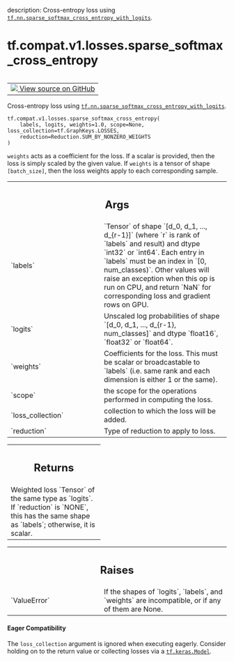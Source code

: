 description: Cross-entropy loss using <a href="../../../../tf/nn/sparse_softmax_cross_entropy_with_logits.md"><code>tf.nn.sparse_softmax_cross_entropy_with_logits</code></a>.

<div itemscope itemtype="http://developers.google.com/ReferenceObject">
<meta itemprop="name" content="tf.compat.v1.losses.sparse_softmax_cross_entropy" />
<meta itemprop="path" content="Stable" />
</div>

# tf.compat.v1.losses.sparse_softmax_cross_entropy

<!-- Insert buttons and diff -->

<table class="tfo-notebook-buttons tfo-api nocontent" align="left">
<td>
  <a target="_blank" href="https://github.com/tensorflow/tensorflow/blob/r2.4/tensorflow/python/ops/losses/losses_impl.py#L845-L901">
    <img src="https://www.tensorflow.org/images/GitHub-Mark-32px.png" />
    View source on GitHub
  </a>
</td>
</table>



Cross-entropy loss using <a href="../../../../tf/nn/sparse_softmax_cross_entropy_with_logits.md"><code>tf.nn.sparse_softmax_cross_entropy_with_logits</code></a>.

<pre class="devsite-click-to-copy prettyprint lang-py tfo-signature-link">
<code>tf.compat.v1.losses.sparse_softmax_cross_entropy(
    labels, logits, weights=1.0, scope=None, loss_collection=tf.GraphKeys.LOSSES,
    reduction=Reduction.SUM_BY_NONZERO_WEIGHTS
)
</code></pre>



<!-- Placeholder for "Used in" -->

`weights` acts as a coefficient for the loss. If a scalar is provided,
then the loss is simply scaled by the given value. If `weights` is a
tensor of shape `[batch_size]`, then the loss weights apply to each
corresponding sample.

<!-- Tabular view -->
 <table class="responsive fixed orange">
<colgroup><col width="214px"><col></colgroup>
<tr><th colspan="2"><h2 class="add-link">Args</h2></th></tr>

<tr>
<td>
`labels`
</td>
<td>
`Tensor` of shape `[d_0, d_1, ..., d_{r-1}]` (where `r` is rank of
`labels` and result) and dtype `int32` or `int64`. Each entry in `labels`
must be an index in `[0, num_classes)`. Other values will raise an
exception when this op is run on CPU, and return `NaN` for corresponding
loss and gradient rows on GPU.
</td>
</tr><tr>
<td>
`logits`
</td>
<td>
Unscaled log probabilities of shape
`[d_0, d_1, ..., d_{r-1}, num_classes]` and dtype `float16`, `float32` or
`float64`.
</td>
</tr><tr>
<td>
`weights`
</td>
<td>
Coefficients for the loss. This must be scalar or broadcastable to
`labels` (i.e. same rank and each dimension is either 1 or the same).
</td>
</tr><tr>
<td>
`scope`
</td>
<td>
the scope for the operations performed in computing the loss.
</td>
</tr><tr>
<td>
`loss_collection`
</td>
<td>
collection to which the loss will be added.
</td>
</tr><tr>
<td>
`reduction`
</td>
<td>
Type of reduction to apply to loss.
</td>
</tr>
</table>



<!-- Tabular view -->
 <table class="responsive fixed orange">
<colgroup><col width="214px"><col></colgroup>
<tr><th colspan="2"><h2 class="add-link">Returns</h2></th></tr>
<tr class="alt">
<td colspan="2">
Weighted loss `Tensor` of the same type as `logits`. If `reduction` is
`NONE`, this has the same shape as `labels`; otherwise, it is scalar.
</td>
</tr>

</table>



<!-- Tabular view -->
 <table class="responsive fixed orange">
<colgroup><col width="214px"><col></colgroup>
<tr><th colspan="2"><h2 class="add-link">Raises</h2></th></tr>

<tr>
<td>
`ValueError`
</td>
<td>
If the shapes of `logits`, `labels`, and `weights` are
incompatible, or if any of them are None.
</td>
</tr>
</table>




#### Eager Compatibility
The `loss_collection` argument is ignored when executing eagerly. Consider
holding on to the return value or collecting losses via a <a href="../../../../tf/keras/Model.md"><code>tf.keras.Model</code></a>.

